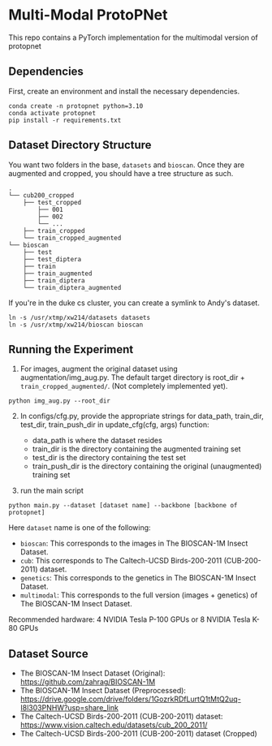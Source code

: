 # Multi-Modal ProtoPNet

This repo contains a PyTorch implementation for the multimodal version of protopnet


## Dependencies

First, create an environment and install the necessary dependencies. 
```
conda create -n protopnet python=3.10 
conda activate protopnet 
pip install -r requirements.txt
```

## Dataset Directory Structure 
You want two folders in the base, `datasets` and `bioscan`. Once they are augmented and cropped, you should have a tree structure as
such. 
``` 
.
└── cub200_cropped
    ├── test_cropped
        ├── 001
        ├── 002 
        └── ... 
    ├── train_cropped
    └── train_cropped_augmented
└── bioscan 
    ├── test
    ├── test_diptera
    ├── train
    ├── train_augmented
    ├── train_diptera
    └── train_diptera_augmented
```
If you're in the duke cs cluster, you can create a symlink to Andy's dataset. 
```
ln -s /usr/xtmp/xw214/datasets datasets 
ln -s /usr/xtmp/xw214/bioscan bioscan 
```

## Running the Experiment

1. For images, augment the original dataset using augmentation/img_aug.py. The default target directory is root_dir + `train_cropped_augmented/`. (Not completely implemented yet). 

```python img_aug.py --root_dir```

2. In configs/cfg.py, provide the appropriate strings for data_path, train_dir, test_dir, train_push_dir in update_cfg(cfg, args) function:

    - data_path is where the dataset resides
    - train_dir is the directory containing the augmented training set
    - test_dir is the directory containing the test set
    - train_push_dir is the directory containing the original (unaugmented) training set

3. run the main script

```python main.py --dataset [dataset name] --backbone [backbone of protopnet]```

Here ```dataset``` name is one of the following:

- ```bioscan```: This corresponds to the images in The BIOSCAN-1M Insect Dataset.
- ```cub```: This corresponds to The Caltech-UCSD Birds-200-2011 (CUB-200-2011) dataset.
- ```genetics```: This corresponds to the genetics in The BIOSCAN-1M Insect Dataset.
- ```multimodal```: This corresponds to the full version (images + genetics) of The BIOSCAN-1M Insect Dataset.

Recommended hardware: 4 NVIDIA Tesla P-100 GPUs or 8 NVIDIA Tesla K-80 GPUs


## Dataset Source

- The BIOSCAN-1M Insect Dataset (Original): https://github.com/zahrag/BIOSCAN-1M
- The BIOSCAN-1M Insect Dataset (Preprocessed): https://drive.google.com/drive/folders/1GozrkRDfLurtQ1tMtQ2uq-I8l303PNHW?usp=share_link
- The Caltech-UCSD Birds-200-2011 (CUB-200-2011) dataset: https://www.vision.caltech.edu/datasets/cub_200_2011/
- The Caltech-UCSD Birds-200-2011 (CUB-200-2011) dataset (Cropped)